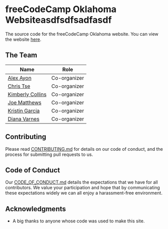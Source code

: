 # freeCodeCamp Oklahoma Websiteasdfsdfsadfasdf

The source code for the freeCodeCamp Oklahoma website.
You can view the website [here](https://www.fccokc.com/).

## The Team

| Name                                                | Role         |
| --------------------------------------------------- | ------------ |
| [Alex Ayon](https://github.com/alex-code4okc/)      | Co-organizer |
| [Chris Tse](https://github.com/chris-tse)           | Co-organizer |
| [Kimberly Collins](https://github.com/kacollins)    | Co-organizer |
| [Joe Matthews](https://github.com/bitbinge)         | Co-organizer |
| [Kristin Garcia](https://github.com/Kristin-Garcia) | Co-organizer |
| [Diana Varnes](https://github.com/ezrinjaz)         | Co-organizer |

## Contributing

Please read [CONTRIBUTING.md](https://github.com/FreeCodeCampOKC/fccokc_web/blob/master/CONTRIBUTING.md) for details on our code of conduct, and the process for submitting pull requests to us.

## Code of Conduct

Our [CODE_OF_CONDUCT.md](https://github.com/FreeCodeCampOKC/fccokc_web/blob/master/CODE_OF_CONDUCT.md) details the expectations that we have for all contributors.
We value your participation and hope that by communicating these expectations widely we can all enjoy a harassment-free environment.

## Acknowledgments

-   A big thanks to anyone whose code was used to make this site.
